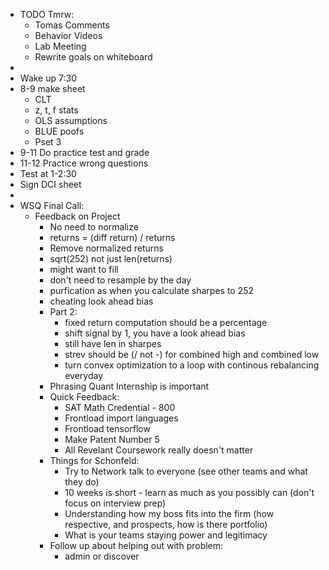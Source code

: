 - TODO Tmrw:
    - Tomas Comments
    - Behavior Videos
    - Lab Meeting
    - Rewrite goals on whiteboard
- 
- Wake up 7:30
- 8-9 make sheet
    - CLT
    - z, t, f stats
    - OLS assumptions
    - BLUE poofs
    - Pset 3
- 9-11 Do practice test and grade
- 11-12 Practice wrong questions
- Test at 1-2:30
- Sign DCI sheet
- 
- WSQ Final Call:
    - Feedback on Project
        - No need to normalize 
        - returns = (diff return) / returns
        - Remove normalized returns
        - sqrt(252) not just len(returns)
        - might want to fill
        - don't need to resample by the day
        - purfication as when you calculate sharpes to 252
        - cheating look ahead bias
        - Part 2:
            - fixed return computation should be a percentage
            - shift signal by 1, you have a look ahead bias
            - still have len in sharpes
            - strev should be (/ not -) for combined high and combined low
            - turn convex optimization to a loop with continous rebalancing everyday
        - Phrasing Quant Internship is important
        - Quick Feedback:
            - SAT Math Credential - 800
            - Frontload import languages
            - Frontload tensorflow
            - Make Patent Number 5
            - All Revelant Coursework really doesn't matter
        - Things for Schonfeld:
            - Try to Network talk to everyone (see other teams and what they do)
            - 10 weeks is short - learn as much as you possibly can (don't focus on interview prep)
            - Understanding how my boss fits into the firm (how respective, and prospects, how is there portfolio)
            - What is your teams staying power and legitimacy
        - Follow up about helping out with problem:
            - admin or discover
